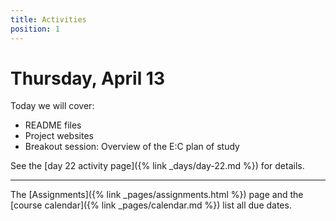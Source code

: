 ```yaml
---
title: Activities
position: 1
---
```


# Thursday, April 13

Today we will cover:
* README files
* Project websites
* Breakout session: Overview of the E:C plan of study

See the [day 22 activity page]({% link _days/day-22.md %}) for details.

---

The [Assignments]({% link _pages/assignments.html %}) page and the [course calendar]({% link _pages/calendar.md %}) list all due dates.
